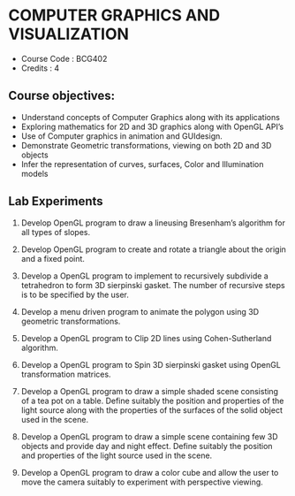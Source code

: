 # COMPUTER GRAPHICS AND VISUALIZATION 
- Course Code : BCG402
- Credits : 4

## Course objectives:
* Understand concepts of Computer Graphics along with its applications
* Exploring mathematics for 2D and 3D graphics along with OpenGL API’s
* Use of Computer graphics in animation and GUIdesign.
* Demonstrate Geometric transformations, viewing on both 2D and 3D objects
* Infer the representation of curves, surfaces, Color and Illumination models

## Lab Experiments

1. Develop OpenGL program to draw a lineusing Bresenham’s algorithm for all types of slopes. 

2. Develop OpenGL program to create and rotate a triangle about the origin and a fixed point.

3. Develop a OpenGL program to implement to recursively subdivide a tetrahedron to form 3D sierpinski gasket. The number of recursive steps is to be specified by the user.

4. Develop a menu driven program to animate the polygon using 3D geometric transformations.

5. Develop a OpenGL program to Clip 2D lines using Cohen-Sutherland algorithm.

6. Develop a OpenGL program to Spin 3D sierpinski gasket using OpenGL transformation matrices.

7. Develop a OpenGL program to draw a simple shaded scene consisting of a tea pot on a table. Define
suitably the position and properties of the light source along with the properties of the surfaces of the
solid object used in the scene.

8. Develop a OpenGL program to draw a simple scene containing few 3D objects and provide day and night
effect. Define suitably the position and properties of the light source used in the scene.

9. Develop a OpenGL program to draw a color cube and allow the user to move the camera suitably to
experiment with perspective viewing.
